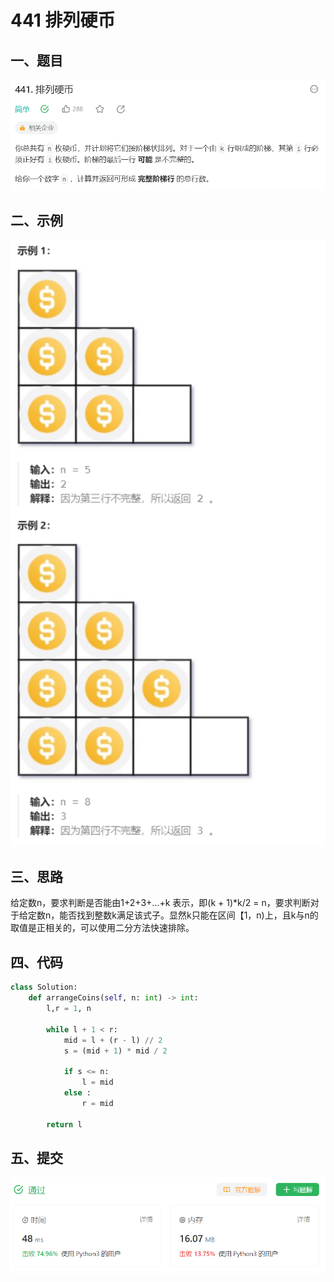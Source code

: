 # 441 排列硬币

## 一、题目

![image-20231123223153225](./assets/image-20231123223153225.png)



## 二、示例

![image-20231123223243857](./assets/image-20231123223243857.png)



## 三、思路

给定数n，要求判断是否能由1+2+3+...+k 表示，即(k + 1)*k/2 = n，要求判断对于给定数n，能否找到整数k满足该式子。显然k只能在区间【1，n)上，且k与n的取值是正相关的，可以使用二分方法快速排除。



## 四、代码

```python
class Solution:
    def arrangeCoins(self, n: int) -> int:
        l,r = 1, n

        while l + 1 < r:
            mid = l + (r - l) // 2
            s = (mid + 1) * mid / 2

            if s <= n:
                l = mid
            else :
                r = mid
        
        return l
```



## 五、提交

![image-20231123224045616](./assets/image-20231123224045616.png)